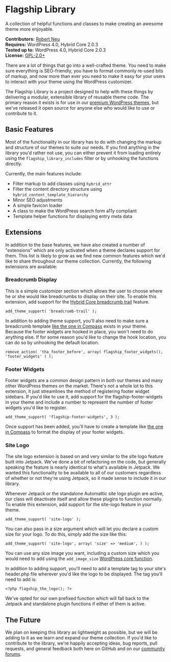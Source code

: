 # Flagship Library

A collection of helpful functions and classes to make creating an awesome theme more enjoyable.

__Contributors:__ [Robert Neu](https://github.com/robneu)  
__Requires:__ WordPress 4.0, Hybrid Core 2.0.3  
__Tested up to:__ WordPress 4.0, Hybrid Core 2.0.3  
__License:__ [GPL-2.0+](http://www.gnu.org/licenses/gpl-2.0.html)  

There are a lot of things that go into a well-crafted theme. You need to make sure everything is SEO-friendly, you have to format commonly re-used bits of markup, and now more than ever you need to make it easy for your users to interact with your theme using the WordPress customizer.

The Flagship Library is a project designed to help with these things by delivering a modular, extensible library of reusable theme code. The primary reason it exists is for use in our [premium WordPress themes](http://flagshipwp.com), but we've released it open source for anyone else who would like to use or contribute to it.

## Basic Features

Most of the functionality in our library has to do with changing the markup and structure of our themes to suite our needs. If you find anything in the library you'd rather not use, you can either prevent it from loading entirely using the `flagship_library_includes` filter or by unhooking the functions directly.

Currently, the main features include:

- Filter markup to add classes using `hybrid_attr`
- Filter the content directory structure using `hybrid_content_template_hierarchy`
- Minor SEO adjustments
- A simple favicon loader
- A class to make the WordPress search form a11y compliant
- Template helper functions for displaying entry meta data

## Extensions

In addition to the base features, we have also created a number of "extensions" which are only activated when a theme declares support for them. This list is likely to grow as we find new common features which we'd like to share throughout our theme collection. Currently, the following extensions are available:

### Breadcrumb Display

This is a simple customizer section which allows the user to choose where he or she would like breadcrumbs to display on their site. To enable this extension, add support for the [Hybrid Core breadcrumb trail]( https://github.com/justintadlock/breadcrumb-trail) feature.

`add_theme_support( 'breadcrumb-trail' );`

In addition to adding theme support, you'll also need to make sure a breadcrumb template [like the one in Compass](https://github.com/FlagshipWP/compass/blob/develop/theme/sidebar/footer-widgets.php) exists in your theme. Because the footer widgets are hooked in place, you won't need to do anything else. If for some reason you'd like to change the hook location, you can do so by unhooking the default location.

`remove_action( 'tha_footer_before', array( flagship_footer_widgets(), 'footer_widgets' ) );`

### Footer Widgets

Footer widgets are a common design pattern in both our themes and many other WordPress themes on the market. There's not a whole lot to this extension, it just streamlines the method of registering footer widget sidebars. If you'd like to use it, add support for the flagship-footer-widgets in your theme and include a number to represent the number of footer widgets you'd like to register.

`add_theme_support( 'flagship-footer-widgets', 3 );`

Once support has been added, you'll have to create a template like [the one in Compass](https://github.com/FlagshipWP/compass/blob/develop/theme/menu/breadcrumbs.php) to format the display of your footer widgets.

### Site Logo

The site logo extension is based on and very similar to the site logo feature built into Jetpack. We've done a bit of refactoring on the code, but generally speaking the feature is nearly identical to what's available in Jetpack. We wanted this functionality to be available to all of our customers regardless of whether or not they're using Jetpack, so it made sense to include it in our library.

Whenever Jetpack or the standalone Automattic site logo plugin are active, our class will deactivate itself and allow these plugins to function normally. To enable this extension, add support for the site-logo feature in your theme.

`add_theme_support( 'site-logo' );`

You can also pass in a size argument which will let you declare a custom size for your logo. To do this, simply add the size like this:

`add_theme_support( 'site-logo', array( 'size' => 'medium', ) );`

You can use any size image you want, including a custom size which you would need to add using the `add_image_size` [WordPress core function](http://codex.wordpress.org/Function_Reference/add_image_size).

In addition to adding support, you'll need to add a template tag to your site's header.php file wherever you'd like the logo to be displayed. The tag you'll need to add is:

`<?php flagship_the_logo(); ?>`

We've opted for our own prefixed function which will fall back to the Jetpack and standalone plugin functions if either of them is active.

## The Future

We plan on keeping this library as lightweight as possible, but we will be adding to it as we learn and expand our theme collection. If you'd like to contribute to the library, we're happily accepting ideas, bug reports, pull requests, and general feedback both here on GitHub and on our [community forums](http://community.flagshipwp.com).
